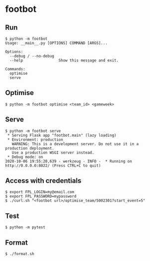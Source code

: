 # footbot

Run
---
    $ python -m footbot
    Usage: __main__.py [OPTIONS] COMMAND [ARGS]...

    Options:
      --debug / --no-debug
      --help                Show this message and exit.
    
    Commands:
      optimise
      serve

Optimise
--------

    $ python -m footbot optimise <team_id> <gameweek>

Serve
-----

    $ python -m footbot serve
     * Serving Flask app "footbot.main" (lazy loading)
     * Environment: production
       WARNING: This is a development server. Do not use it in a production deployment.
       Use a production WSGI server instead.
     * Debug mode: on
    2020-10-06 19:55:20,639 - werkzeug - INFO -  * Running on http://0.0.0.0:8022/ (Press CTRL+C to quit)

Access with credentials
-----------------------

    $ export FPL_LOGIN=my@email.com
    $ export FPL_PASSWORD=mypassword
    $ ./curl.sh "<footbot url>/optimise_team/5002301?start_event=5"

Test
----
    $ python -m pytest

Format
------
    $ ./format.sh
